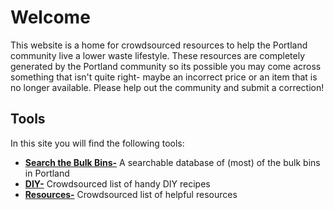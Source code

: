 # Welcome

This website is a home for crowdsourced resources to help the Portland community live a lower waste lifestyle. These resources are completely generated by the Portland community so its possible you may come across something that isn't quite right- maybe an incorrect price or an item that is no longer available. Please help out the community and submit a correction! 

## Tools

In this site you will find the following tools:
- [**Search the Bulk Bins-**](BULKBINS.md) A searchable database of (most) of the bulk bins in Portland
- [**DIY-**](DIY.md) Crowdsourced list of handy DIY recipes
- [**Resources-**](RESOURCES.md) Crowdsourced list of helpful resources


